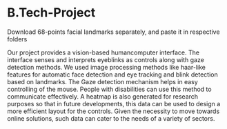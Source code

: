# B.Tech-Project

Download 68-points facial landmarks separately, and paste it in respective folders


Our project provides a vision-based humancomputer interface. The interface senses and interprets eyeblinks as controls along with gaze detection methods. We used image processing methods like haar-like features for automatic face detection and eye tracking and blink detection based on landmarks. The Gaze detection mechanism helps in easy controlling of the mouse. People with disabilities can use this method to communicate effectively. A heatmap is also generated for research purposes so that in future developments, this data can be used to design a more efficient layout for the controls. Given the necessity to move towards online solutions, such data can cater to the needs of a variety of sectors.
